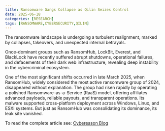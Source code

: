 ```yaml
---
title: Ransomware Gangs Collapse as Qilin Seizes Control
date: 2025-06-18
categories: [RESEARCH]
tags: [RANSOMWARE,CYBERSECURITY,QILIN]
---
```


The ransomware landscape is undergoing a turbulent realignment, marked by collapses, takeovers, and unexpected internal betrayals.

Once-dominant groups such as RansomHub, LockBit, Everest, and BlackLock have recently suffered abrupt shutdowns, operational failures, and defacements of their dark web infrastructure, revealing deep instability in the cybercriminal ecosystem.

One of the most significant shifts occurred in late March 2025, when RansomHub, widely considered the most active ransomware group of 2024, disappeared without explanation. The group had risen rapidly by operating a polished Ransomware-as-a-Service (RaaS) model, offering affiliates advanced payloads, reliable payouts, and transparent operations. Its malware supported cross-platform deployment across Windows, Linux, and ESXi systems. But just as RansomHub was consolidating its dominance, its leak site vanished.

To read the complete article see: [Cybereason Blog](https://www.cybereason.com/blog/threat-alert-qilin-seizes-control)